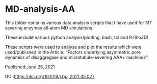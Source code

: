 # MD-analysis-AA

This folder contains various data analysis scripts that I have used for MT severing enzymes all-atom MD simulations.

These include various python analysis/plotting, bash, tcl and R (Bio3D). 

These scripts were used to analyze and plot the results which were used/published in the Article: "Factors underlying asymmetric pore dynamics of disaggregase and microtubule-severing AAA+ machines"

Published:June 25, 2021

DOI:https://doi.org/10.1016/j.bpj.2021.05.027
